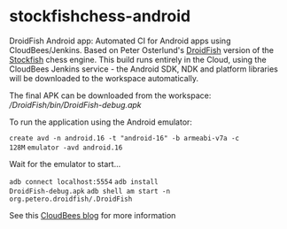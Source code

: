 stockfishchess-android
========================

DroidFish Android app: Automated CI for Android apps using CloudBees/Jenkins.
Based on Peter Osterlund's [DroidFish](http://web.comhem.se/petero2home/droidfish/) version of the [Stockfish](http://stockfishchess.org) chess engine.
This build runs entirely in the Cloud, using the CloudBees Jenkins service - the Android SDK, NDK and platform libraries will be downloaded to the workspace automatically. 

The final APK can be downloaded from the workspace: _/DroidFish/bin/DroidFish-debug.apk_ 

To run the application using the Android emulator:

<code>create avd -n android.16 -t "android-16" -b armeabi-v7a -c 128M</code>
<code>emulator -avd android.16</code>

Wait for the emulator to start...

<code>adb connect localhost:5554</code>
<code>adb install DroidFish-debug.apk</code>
<code>adb shell am start -n org.petero.droidfish/.DroidFish</code> 

See this [CloudBees blog](http://blog.cloudbees.com/2012/12/mobile-builds-with-jenkins-in-cloud.html) for more information 
